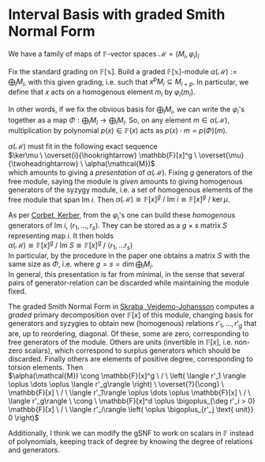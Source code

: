 # Interval Basis with graded Smith Normal Form
We have a family of maps of $\mathbb{F}$-vector spaces $\mathcal{M} = (M_i , \varphi_i)_i$

Fix the standard grading on $\mathbb{F[x]}$. Build a graded $\mathbb{F[x]}$-module $\alpha(\mathcal{M}) := \bigoplus_i M_i$, with this given grading, i.e. such that $x^pM_i \subseteq M_{i+p}$. In particular, we define that $x$ acts on a homogenous element $m_i$ by $\varphi_i(m_i)$.  

In other words, if we fix the obvious basis for $\bigoplus_i M_i$, we can write the $\varphi_i$'s together as a map $\Phi : \bigoplus_i M_i \rightarrow \bigoplus_i M_i$. So, on any element $m \in \alpha(\mathcal{M})$, multiplication by polynomial $p(x) \in \mathbb{F}(x)$ acts as $p(x) \cdot m = p(\Phi)(m)$. 

$\alpha(\mathcal{M})$ must fit in the following exact sequence  
$\ker\mu \ \overset{i}{\hookrightarrow} \mathbb{F}[x]^g \  \overset{\mu}{\twoheadrightarrow} \ \alpha(\mathcal{M})$  
which amounts to giving a *presentation* of $\alpha(\mathcal{M})$.
Fixing $g$ generators of the free module, saying the module is *given* amounts to giving homogenous generators of the syzygy module, i.e. a set of homogenous elements of the free module that span Im $i$. Then $\alpha(\mathcal{M}) \cong \mathbb{F}[x]^g \ / \ \text{Im } i \cong \mathbb{F}[x]^g \ / \ \ker \mu$.

As per [Corbet, Kerber](https://d-nb.info/1166945936/34), from the $\varphi_i$'s one can build these *homogenous* generators of Im $i$, $\langle r_1 , \dots , r_s \rangle$. They can be stored as a $g \ \times \ s$ matrix $S$ representing map $i$. 
It then holds  
$\alpha(\mathcal{M}) \cong \mathbb{F}[x]^g \ / \ \text{Im }S \cong \mathbb{F}[x]^g \ / \ \langle r_1, \dots r_s \rangle$   
In particular, by the procedure in the paper one obtains a matrix $S$ with the same size as $\Phi$, i.e. where $g = s = \dim \bigoplus_i M_i$.  
In general, this presentation is far from minimal, in the sense that several pairs of generator-relation can be discarded while maintaining the module fixed.

The graded Smith Normal Form in [Skraba, Vejdemo-Johansson](https://arxiv.org/pdf/1302.2015.pdf) computes a *graded* primary decomposition over $\mathbb{F}[x]$ of this module, changing basis for generators and syzygies to obtain new (homogenous) relations $r'_1 , \dots , r'_{g}$ that are,  up to reordering, diagonal. Of these, some are zero, corresponding to free generators of the module. Others are units (invertible in $\mathbb{F}[x]$, i.e. non-zero scalars), which correspond to surplus generators which should be discarded. Finally others are elements of positive degree, corresponding to torsion elements. Then    
$\alpha(\mathcal{M}) \cong \mathbb{F}[x]^g \ / \ \left( \langle r'_1 \rangle \oplus \dots \oplus \langle r'_g\rangle \right) \ \overset{?}{\cong} \ \mathbb{F}[x] \ / \ \langle r'_1\rangle \oplus \dots \oplus \mathbb{F}[x] \ / \ \langle r'_g\rangle \ \cong \ \mathbb{F}[x]^d \oplus \bigoplus_{\deg r'_i > 0} \mathbb{F}[x] \ / \ \langle r'_i\rangle \left( \oplus \bigoplus_{r'_j \text{ unit}} 0 \right)$ 

Additionally, I think we can modify the gSNF to work on scalars in $\mathbb{F}$ instead of polynomials, keeping track of degree by knowing the degree of relations and generators.
